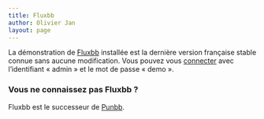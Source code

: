 ```yaml
---
title: Fluxbb
author: Olivier Jan
layout: page
--- 
```


La démonstration de [Fluxbb][1] installée est la dernière version française stable connue sans aucune modification. Vous pouvez vous [connecter][2] avec l’identifiant « admin » et le mot de passe « demo ».

### Vous ne connaissez pas Fluxbb ?

 [1]: http://fluxbb.org/
 [2]: http://demo.cms-fr.net/fluxbb

Fluxbb est le successeur de [Punbb][3].

 [3]: /demo/punbb/